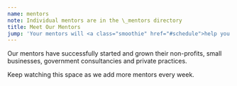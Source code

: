 ```yaml
---
name: mentors
note: Individual mentors are in the \_mentors directory
title: Meet Our Mentors
jump: 'Your mentors will <a class="smoothie" href="#schedule">help you <strong>finish up</strong></a>.'
---
```

Our mentors have successfully started and grown their non-profits, small businesses, government consultancies and private practices.

Keep watching this space as we add more mentors every week.
